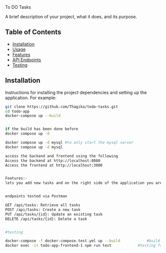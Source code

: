 To DO Tasks

A brief description of your project, what it does, and its purpose.

## Table of Contents
- [Installation](#installation)
- [Usage](#usage)
- [Features](#features)
- [API Endpoints](#api-endpoints)
- [Testing](#testing)

## Installation

Instructions for installing the project dependencies and setting up the application. For example:
```bash
git clone https://github.com/Thagika/todo-tasks.git
cd todo-app
docker-compose up --build


if the build has been done before 
docker compose up -d 

docker compose up -d mysql #to only start the mysql server 
docker compose up -d mysql

access the backend and frontend using the following 
Access the backend at http://localhost:8080
Access the frontend at http://localhost:3000


Features:-
lets you add new tasks and on the right side of the application you are able to see the most recent 5 tasks


endpoints tested via Postman

GET /api/tasks: Retrieve all tasks
POST /api/tasks: Create a new task
PUT /api/tasks/{id}: Update an existing task
DELETE /api/tasks/{id}: Delete a task


#testing

docker-compose -f docker-compose.test.yml up --build            #build the testings
docker exec -it todo-app-frontend-1 npm run test            #testing frontend